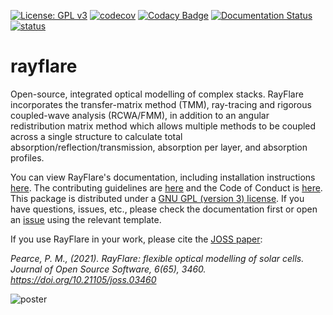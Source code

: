 [![License: GPL v3](https://img.shields.io/badge/License-GPLv3-blue.svg)](https://www.gnu.org/licenses/gpl-3.0)
[![codecov](https://codecov.io/gh/qpv-research-group/rayflare/branch/devel/graph/badge.svg)](https://codecov.io/gh/qpv-research-group/rayflare)
[![Codacy Badge](https://app.codacy.com/project/badge/Grade/7ff9180e5f7a460192440895d823ff15)](https://www.codacy.com/gh/qpv-research-group/rayflare?utm_source=github.com&amp;utm_medium=referral&amp;utm_content=qpv-research-group/rayflare&amp;utm_campaign=Badge_Grade)
[![Documentation Status](https://readthedocs.org/projects/rayflare/badge/?version=latest)](https://rayflare.readthedocs.io/en/latest/?badge=latest)
[![status](https://joss.theoj.org/papers/15647ef7b3dd688b47c1b802a4f50a67/status.svg)](https://joss.theoj.org/papers/15647ef7b3dd688b47c1b802a4f50a67)

# rayflare
Open-source, integrated optical modelling of complex stacks. RayFlare incorporates the transfer-matrix method (TMM), 
ray-tracing and rigorous coupled-wave analysis (RCWA/FMM), in addition to an angular redistribution matrix method which allows multiple 
methods to be coupled across a single structure to calculate total absorption/reflection/transmission, absorption per 
layer, and absorption profiles. 

You can view RayFlare's documentation, including installation instructions [here](https://rayflare.readthedocs.io/en/latest/).
The contributing guidelines are [here](CONTRIBUTING.md) and the Code of Conduct is [here](CODE_OF_CONDUCT.md). This package
is distributed under a [GNU GPL (version 3) license](GNU_GPL_v3.txt). If you have questions, issues, etc., please check the
documentation first or open an [issue](https://github.com/qpv-research-group/rayflare/issues) using the relevant template.

If you use RayFlare in your work, please cite the [JOSS paper](https://doi.org/10.21105/joss.03460):

*Pearce, P. M., (2021). RayFlare: flexible optical modelling of solar cells. Journal of Open Source Software, 6(65), 3460. 
https://doi.org/10.21105/joss.03460*

![poster](poster.png "RayFlare poster")

